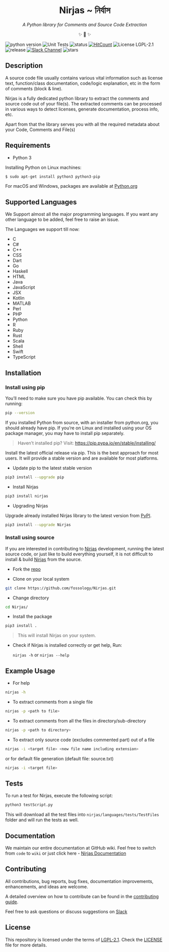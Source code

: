 <h1 align="center">Nirjas ~ নির্যাস</h1>

<p align="center"><i>A Python library for Comments and Source Code Extraction</i></p>

<p align="center">✨ 🍰 ✨</p>

<p align="center">
    
![python version](https://img.shields.io/badge/Python-v3%2B-blue)
![Unit Tests](https://github.com/fossology/Nirjas/workflows/Unit%20Tests/badge.svg)
![status](https://img.shields.io/pypi/status/Nirjas)
[![HitCount](http://hits.dwyl.com/fossology/Nirjas.svg)](http://hits.dwyl.com/fossology/Nirjas)
![License LGPL-2.1](https://img.shields.io/github/license/fossology/nirjas)
![release](https://img.shields.io/github/v/release/fossology/Nirjas)
[![Slack Channel](https://img.shields.io/badge/slack-fossology-blue.svg?longCache=true&logo=slack)](https://join.slack.com/t/fossology/shared_invite/enQtNzI0OTEzMTk0MjYzLTYyZWQxNDc0N2JiZGU2YmI3YmI1NjE4NDVjOGYxMTVjNGY3Y2MzZmM1OGZmMWI5NTRjMzJlNjExZGU2N2I5NGY)
![stars](https://img.shields.io/github/stars/fossology/nirjas?style=social)

</p>

## Description

A source code file usually contains various vital information such as license text, function/class documentation, code/logic explanation, etc in the form of comments (block & line). 

Nirjas is a fully dedicated python library to extract the comments and source code out of your file(s). The extracted comments can be processed in various ways to detect licenses, generate documentation, process info, etc.

Apart from that the library serves you with all the required metadata about your Code, Comments and File(s)

## Requirements
- Python 3

Installing Python on Linux machines:

```sh
$ sudo apt-get install python3 python3-pip 
```

For macOS and Windows, packages are available at [Python.org](https://www.python.org/downloads/)

## Supported Languages

We Support almost all the major programming languages. If you want any other language to be added, feel free to raise an issue.

The Languages we support till now:

- C
- C#
- C++
- CSS
- Dart
- Go
- Haskell
- HTML
- Java
- JavaScript
- JSX
- Kotlin
- MATLAB
- Perl
- PHP
- Python
- R
- Ruby
- Rust
- Scala
- Shell
- Swift
- TypeScript

## Installation

### Install using pip

You’ll need to make sure you have pip available. You can check this by running:
```sh
pip --version
```

If you installed Python from source, with an installer from python.org, you should already have pip. If you’re on Linux and installed using your OS package manager, you may have to install pip separately.

> Haven’t installed pip? Visit: [https://pip.pypa.io/en/stable/installing/ ](https://pip.pypa.io/en/stable/installing/ )

Install the latest official release via pip. This is the best approach for most users. It will provide a stable version and are available for most platforms.

* Update pip to the latest stable version

```sh
pip3 install --upgrade pip
```

* Install Nirjas

```sh
pip3 install nirjas
```
- Upgrading Nirjas

Upgrade already installed Nirjas library to the latest version from [PyPI](https://pypi.org/).

```sh
pip3 install --upgrade Nirjas
```

### Install using source 

If you are interested in contributing to [Nirjas](https://github.com/fossology/Nirjas) development, running the latest source code, or just like to build everything yourself, it is not difficult to install & build [Nirjas](https://github.com/fossology/Nirjas) from the source. 

* Fork the [repo](https://github.com/fossology/Nirjas)

* Clone on your local system

```sh
git clone https://github.com/fossology/Nirjas.git 
```

* Change directory

```sh
cd Nirjas/
```

* Install the package

```sh
pip3 install .
```

> This will install Nirjas on your system. 


* Check if Nirjas is installed correctly or get help, Run:

    `nirjas -h` or `nirjas --help`

## Example Usage

- For help

```sh
nirjas -h
```

- To extract comments from a single file

```sh
nirjas -p <path to file>
```

- To extract comments from all the files in directory/sub-directory

```sh
nirjas -p <path to directory>
```

- To extract only source code (excludes commented part) out of a file

```sh
nirjas -i <target file> <new file name including extension>
```

or for default file generation (default file: source.txt)

```sh
nirjas -i <target file>
```

## Tests

To run a test for Nirjas, execute the following script:

```sh
python3 testScript.py
```
This will download all the test files into `nirjas/languages/tests/TestFiles` folder and will run the tests as well.

## Documentation

We maintain our entire documentation at GitHub wiki.
Feel free to switch from `code` to `wiki` or just click here - [Nirjas Documentation](https://github.com/fossology/Nirjas/wiki)


## Contributing 

All contributions, bug reports, bug fixes, documentation improvements, enhancements, and ideas are welcome.

A detailed overview on how to contribute can be found in the [contributing guide](/CONTRIBUTING.md). 

Feel free to ask questions or discuss suggestions on [Slack](https://fossology.slack.com/)

## License
This repository is licensed under the terms of [LGPL-2.1](/LICENSE). Check the [LICENSE](/LICENSE) file for more details.
